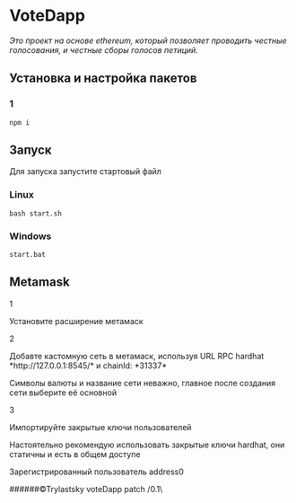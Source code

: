 # VoteDapp

*Это проект на основе ethereum, который позволяет проводить честные голосования, и честные сборы голосов петиций.*


## Установка и настройка пакетов
### 1
```npm i```

## Запуск 
Для запуска запустите стартовый файл
### Linux
```bash start.sh```

### Windows
```start.bat```

## Metamask
1 

<p>Установите расширение метамаск<p/>
2
  
<p>Добавте кастомную сеть в метамаск, используя URL RPC hardhat *http://127.0.0.1:8545/* и chainId: *31337*<p/>
  
<p>Символы валюты и название сети неважно, главное после создания сети выберите её основной<p/>
3
  
<p>Импортируйте закрытые ключи пользователей<p/>

<p>Настоятельно рекомендую использовать закрытые ключи hardhat, они статичны и есть в общем доступе<p/>

<p>Зарегистрированный пользователь address0<p/>

######©Trylastsky voteDapp  patch /0.1\
